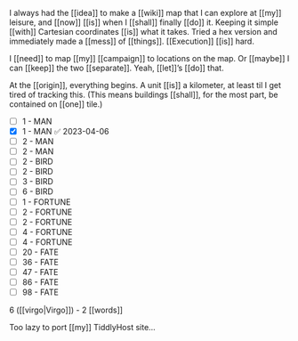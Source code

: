 I always had the [[idea]] to make a [[wiki]] map that I can explore at [[my]] leisure, and [[now]] [[is]] when I [[shall]] finally [[do]] it. Keeping it simple [[with]] Cartesian coordinates [[is]] what it takes. Tried a hex version and immediately made a [[mess]] of [[things]]. [[Execution]] [[is]] hard.

I [[need]] to map [[my]] [[campaign]] to locations on the map. Or [[maybe]] I can [[keep]] the two [[separate]]. Yeah, [[let]]’s [[do]] that.

At the [[origin]], everything begins. A unit [[is]] a kilometer, at least til I get tired of tracking this. (This means buildings [[shall]], for the most part, be contained on [[one]] tile.)

- [ ] 1 - MAN
- [x] 1 - MAN ✅ 2023-04-06
- [ ] 2 - MAN
- [ ] 2 - MAN
- [ ] 2 - BIRD
- [ ] 2 - BIRD
- [ ] 3 - BIRD
- [ ] 6 - BIRD
- [ ] 1 - FORTUNE
- [ ] 2 - FORTUNE
- [ ] 2 - FORTUNE
- [ ] 4 - FORTUNE
- [ ] 4 - FORTUNE
- [ ] 20 - FATE
- [ ] 36 - FATE
- [ ] 47 - FATE
- [ ] 86 - FATE
- [ ] 98 - FATE

6 ([[virgo|Virgo]]) - 2 [[words]]

Too lazy to port [[my]] TiddlyHost site…

